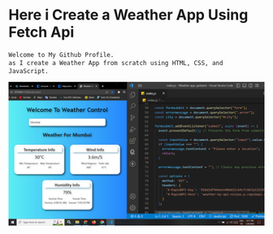 # Here i Create a Weather App Using Fetch Api
```
Welcome to My Github Profile.
as I create a Weather App from scratch using HTML, CSS, and JavaScript.
```
![image](https://github.com/ParagUnhale1998/Weather-app/blob/main/Preview.png)
